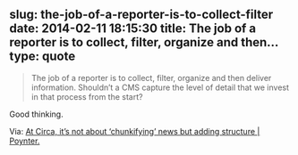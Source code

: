 slug: the-job-of-a-reporter-is-to-collect-filter
date: 2014-02-11 18:15:30
title: The job of a reporter is to collect, filter, organize and then...
type: quote
---

> The job of a reporter is to collect, filter, organize and then deliver information. Shouldn’t a CMS capture the level of detail that we invest in that process from the start?

Good thinking.

 Via: [At Circa, it’s not about ‘chunkifying’ news but adding structure | Poynter.](http://www.poynter.org/latest-news/top-stories/237862/circa-not-chunk-y-fying-news-but-rather-adding-structure/)

